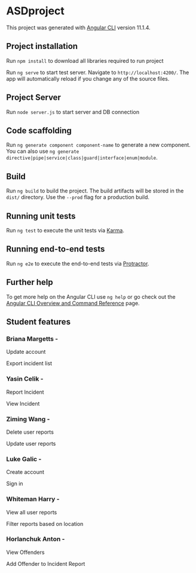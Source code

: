 # ASDproject

This project was generated with [Angular CLI](https://github.com/angular/angular-cli) version 11.1.4.
## Project installation
Run `npm install` to download all libraries required to run project

Run `ng serve` to start test server. Navigate to `http://localhost:4200/`. The app will automatically reload if you change any of the source files.

## Project Server

Run `node server.js` to start server and DB connection


## Code scaffolding

Run `ng generate component component-name` to generate a new component. You can also use `ng generate directive|pipe|service|class|guard|interface|enum|module`.

## Build

Run `ng build` to build the project. The build artifacts will be stored in the `dist/` directory. Use the `--prod` flag for a production build.

## Running unit tests

Run `ng test` to execute the unit tests via [Karma](https://karma-runner.github.io).

## Running end-to-end tests

Run `ng e2e` to execute the end-to-end tests via [Protractor](http://www.protractortest.org/).

## Further help

To get more help on the Angular CLI use `ng help` or go check out the [Angular CLI Overview and Command Reference](https://angular.io/cli) page.

## Student features
### Briana Margetts -

Update account

Export incident list


### Yasin Celik - 

Report Incident

View Incident


### Ziming Wang - 

Delete user reports

Update user reports


### Luke Galic -

Create account

Sign in


### Whiteman Harry - 

View all user reports

Filter reports based on location


### Horlanchuk Anton -

View Offenders

Add Offender to Incident Report


